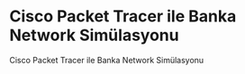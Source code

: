 # Cisco Packet Tracer ile Banka Network Simülasyonu
 Cisco Packet Tracer ile Banka Network Simülasyonu
